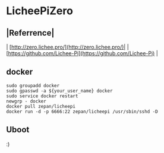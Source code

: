 LicheePiZero
======

|Referrence|
---
| [http://zero.lichee.pro/](http://zero.lichee.pro/)|
| [https://github.com/Lichee-Pi](https://github.com/Lichee-Pi) |


docker
----

	sudo groupadd docker
	sudo gpasswd -a ${your_user_name} docker
	sudo service docker restart
	newgrp - docker
	docker pull zepan/licheepi
	docker run -d -p 6666:22 zepan/licheepi /usr/sbin/sshd -D



Uboot
-----







:)
